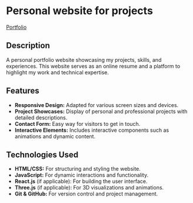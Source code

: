 # Personal website for projects
[Portfolio](https://con169.github.io/personal-website/)

## Description

A personal portfolio website showcasing my projects, skills, and experiences. This website serves as an online resume and a platform to highlight my work and technical expertise.

## Features

- **Responsive Design:** Adapted for various screen sizes and devices.
- **Project Showcases:** Display of personal and professional projects with detailed descriptions.
- **Contact Form:** Easy way for visitors to get in touch.
- **Interactive Elements:** Includes interactive components such as animations and dynamic content.

## Technologies Used

- **HTML/CSS:** For structuring and styling the website.
- **JavaScript:** For dynamic interactions and functionality.
- **React.js** (if applicable): For building the user interface.
- **Three.js** (if applicable): For 3D visualizations and animations.
- **Git & GitHub:** For version control and project management.
